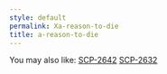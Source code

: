 ```yaml
---
style: default
permalink: Xa-reason-to-die
title: a-reason-to-die
---
```

You may also like:
[SCP-2642](http://scp-wiki.net/scp-2642)
[SCP-2632](http://scp-wiki.net/scp-2632)